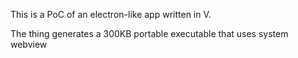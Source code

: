 This is a PoC of an electron-like app written in V.

The thing generates a 300KB portable executable that uses system webview
